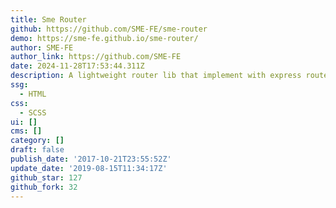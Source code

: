 ```yaml
---
title: Sme Router
github: https://github.com/SME-FE/sme-router
demo: https://sme-fe.github.io/sme-router/
author: SME-FE
author_link: https://github.com/SME-FE
date: 2024-11-28T17:53:44.311Z
description: A lightweight router lib that implement with express route style
ssg:
  - HTML
css:
  - SCSS
ui: []
cms: []
category: []
draft: false
publish_date: '2017-10-21T23:55:52Z'
update_date: '2019-08-15T11:34:17Z'
github_star: 127
github_fork: 32
---
```


